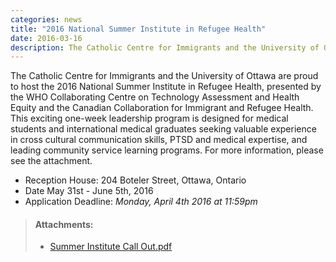 ```yaml
---
categories: news
title: "2016 National Summer Institute in Refugee Health"
date: 2016-03-16
description: The Catholic Centre for Immigrants and the University of Ottawa are proud to host the 2016 National Summer Institute in Refugee Health, presented by the WHO Collaborating Centre on Technology Assessment and Health Equity and the Canadian Collaboration for Immigrant and Refugee Health.
---
```


The Catholic Centre for Immigrants and the University of Ottawa are proud to host the 2016 National Summer Institute in Refugee Health, presented by the WHO Collaborating Centre on Technology Assessment and Health Equity and the Canadian Collaboration for Immigrant and Refugee Health. This exciting one-week leadership program is designed for medical students and international medical graduates seeking valuable experience in cross cultural communication skills, PTSD and medical expertise, and leading community service learning programs. For more information, please see the attachment.

- Reception House: 204 Boteler Street, Ottawa, Ontario
- Date May 31st - June 5th, 2016 
- Application Deadline: *Monday, April 4th 2016 at 11:59pm*

> #### **Attachments:**
> - [Summer Institute Call Out.pdf](/files/updates/Summer%20Institute%20Call%20Out.pdf)